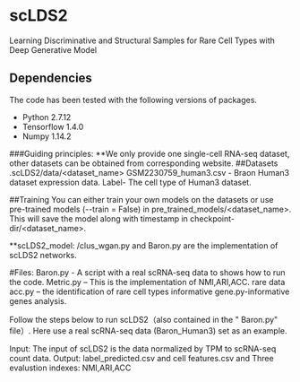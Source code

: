 # scLDS2
Learning Discriminative and Structural Samples for Rare Cell Types with Deep Generative Model
## Dependencies 
The code has been tested with the following versions of packages.
- Python 2.7.12
- Tensorflow 1.4.0
- Numpy 1.14.2

###Guiding principles:
**We only provide one single-cell RNA-seq dataset, other datasets can be obtained from corresponding website.
##Datasets
.scLDS2/data/<dataset_name>
GSM2230759_human3.csv - Braon Human3 dataset expression data. 
Label- The cell type of Human3 dataset.

##Training
You can either train your own models on the datasets or use pre-trained models (--train = False) in pre_trained_models/<dataset_name>. This will save the model along with timestamp in checkpoint-dir/<dataset_name>.

**scLDS2_model: /clus_wgan.py and Baron.py are the implementation of scLDS2 networks.

#Files:
Baron.py - A script with a real scRNA-seq data to shows how to run the code.
Metric.py – This is the implementation of NMI,ARI,ACC.
rare data acc.py – the identification of rare cell types
informative gene.py-informative genes analysis.

Follow the steps below to run scLDS2（also contained in the " Baron.py" file）. Here use a real scRNA-seq data (Baron_Human3) set as an example.

Input: The input of scLDS2 is the data normalized by TPM to scRNA-seq count data.
Output: label_predicted.csv and cell features.csv and Three evalustion indexes: NMI,ARI,ACC


